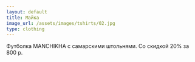 ```yaml
---
layout: default
title: Майка
image_url: /assets/images/tshirts/02.jpg
type: clothing
---
```

Футболка MANCHIKHA с самарскими штольнями.
Со скидкой 20% за 800 р.
